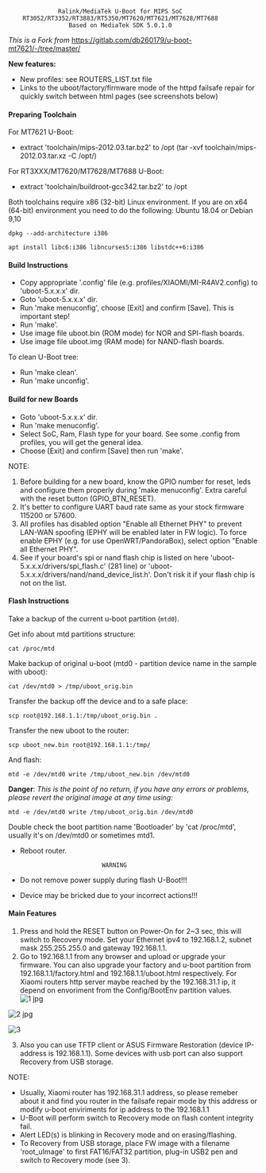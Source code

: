                   Ralink/MediaTek U-Boot for MIPS SoC
        RT3052/RT3352/RT3883/RT5350/MT7620/MT7621/MT7628/MT7688
                     Based on MediaTek SDK 5.0.1.0

*This is a Fork from* https://gitlab.com/db260179/u-boot-mt7621/-/tree/master/

**New features:**
- New profiles:
  see ROUTERS_LIST.txt file
- Links to the uboot/factory/firmware mode of the httpd failsafe repair for quickly switch between html pages (see screenshots below)

#### Preparing Toolchain

For MT7621 U-Boot:
- extract 'toolchain/mips-2012.03.tar.bz2' to /opt (tar -xvf toolchain/mips-2012.03.tar.xz -C /opt/)

For RT3XXX/MT7620/MT7628/MT7688 U-Boot:
- extract 'toolchain/buildroot-gcc342.tar.bz2' to /opt

Both toolchains require x86 (32-bit) Linux environment. If you are on x64 (64-bit)
environment you need to do the following:
Ubuntu 18.04 or Debian 9,10
```
dpkg --add-architecture i386

apt install libc6:i386 libncurses5:i386 libstdc++6:i386
```

#### Build Instructions

- Copy appropriate '.config' file (e.g. profiles/XIAOMI/MI-R4AV2.config)
  to 'uboot-5.x.x.x' dir.
- Goto 'uboot-5.x.x.x' dir.
- Run 'make menuconfig', choose [Exit] and confirm [Save]. This is important step!
- Run 'make'.
- Use image file uboot.bin (ROM mode) for NOR and SPI-flash boards.
- Use image file uboot.img (RAM mode) for NAND-flash boards.

To clean U-Boot tree:
- Run 'make clean'.
- Run 'make unconfig'.

#### Build for new Boards

- Goto 'uboot-5.x.x.x' dir.
- Run 'make menuconfig'.
- Select SoC, Ram, Flash type for your board. See some .config from profiles, you will get the general idea.
- Choose [Exit] and confirm [Save] then run 'make'.

NOTE:
1. Before building for a new board, know the GPIO number for reset, leds and configure them
   properly during 'make menuconfig'. Extra careful with the reset button (GPIO_BTN_RESET).
2. It's better to configure UART baud rate same as your stock firmware 115200 or 57600.
3. All profiles has disabled option "Enable all Ethernet PHY" to prevent LAN-WAN
   spoofing (EPHY will be enabled later in FW logic). To force enable EPHY (e.g. for
   use OpenWRT/PandoraBox), select option "Enable all Ethernet PHY".
4. See if your board's spi or nand flash chip is listed on here 'uboot-5.x.x.x/drivers/spi_flash.c' (281 line)
   or 'uboot-5.x.x.x/drivers/nand/nand_device_list.h'. Don't risk it if your flash chip is not on the list.

#### Flash Instructions

Take a backup of the current u-boot partition (`mtd0`).

Get info about mtd partitions structure:
  ```
  cat /proc/mtd
  ```
Make backup of original u-boot (mtd0 - partition device name in the sample with uboot):
  ```
  cat /dev/mtd0 > /tmp/uboot_orig.bin
  ```
Transfer the backup off the device and to a safe place:
  ```
 scp root@192.168.1.1:/tmp/uboot_orig.bin .
  ```
  
Transfer the new uboot to the router:
  ```
  scp uboot_new.bin root@192.168.1.1:/tmp/
  ```
  And flash:
  ```
  mtd -e /dev/mtd0 write /tmp/uboot_new.bin /dev/mtd0
  ```
  

**Danger**: *This is the point of no return, if you have any errors or problems, please revert the original image at any time using:*

  ```
  mtd -e /dev/mtd0 write /tmp/uboot_orig.bin /dev/mtd0
  ```
Double check the boot partition name 'Bootloader' by 'cat /proc/mtd', usually it's on /dev/mtd0 or sometimes mtd1.
- Reboot router.

                             WARNING

- Do not remove power supply during flash U-Boot!!!
- Device may be bricked due to your incorrect actions!!!

#### Main Features

1. Press and hold the RESET button on Power-On for 2~3 sec, this will switch to Recovery mode. Set your Ethernet
   ipv4 to 192.168.1.2, subnet mask 255.255.255.0 and gateway 192.168.1.1.
2. Go to 192.168.1.1 from any browser and upload or upgrade your firmware. You can also upgrade your factory and u-boot
   partition from 192.168.1.1/factory.html and 192.168.1.1/uboot.html respectively.
   For Xiaomi routers http server maybe reached by the 192.168.31.1 ip, it depend on envoriment from the Config/BootEnv partition values.<br>
![1 jpg](https://user-images.githubusercontent.com/61657001/232837801-37d8ee25-8b42-406c-8d1a-945b4c31f26c.png)

![2 jpg](https://user-images.githubusercontent.com/61657001/232837816-029b2930-7ea9-46b4-bac2-b0d650ba0f3d.png)

![3](https://user-images.githubusercontent.com/61657001/232837844-ac23f068-3b1a-4308-9a8e-2c32ea1a0f00.jpg)


3. Also you can use TFTP client or ASUS Firmware Restoration (device IP-address is 192.168.1.1). Some devices with usb
   port can also support Recovery from USB storage.

NOTE:
- Usually, Xiaomi router has 192.168.31.1 address, so please remeber about it and find you router in the failsafe repair mode by this address or modify u-boot enviriments for ip address to the 192.168.1.1
- U-Boot will perform switch to Recovery mode on flash content integrity fail.
- Alert LED(s) is blinking in Recovery mode and on erasing/flashing.
- To Recovery from USB storage, place FW image with a filename 'root_uImage' to first
  FAT16/FAT32 partition, plug-in USB2 pen and switch to Recovery mode (see 3).

